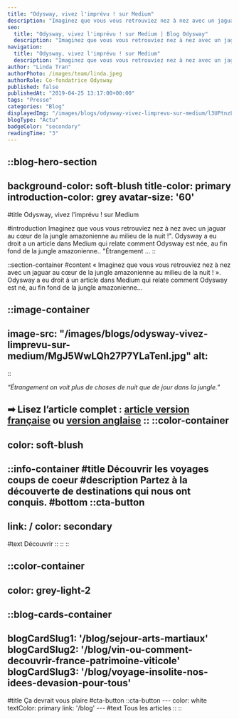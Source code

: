 ```yaml
---
title: "Odysway, vivez l'imprévu ! sur Medium"
description: "Imaginez que vous vous retrouviez nez à nez avec un jaguar au cœur de la jungle amazonienne au milieu de la nuit !\". Odysway a eu droit a un article dans Medium qui relate comment Odysway est née, au fin fond de la jungle amazonienne.. \"Étrangement ..."
seo:
  title: "Odysway, vivez l'imprévu ! sur Medium | Blog Odysway"
  description: "Imaginez que vous vous retrouviez nez à nez avec un jaguar au cœur de la jungle amazonienne au milieu de la nuit !\". Odysway"
navigation:
  title: "Odysway, vivez l'imprévu ! sur Medium"
  description: "Imaginez que vous vous retrouviez nez à nez avec un jaguar au cœur de la jungle amazonienne au milieu de la nuit !\". Odysway a eu droit a un article dans Medium qui relate comment Odysway est née, au fin fond de la jungle amazonienne.. \"Étrangement ..."
author: "Linda Tran"
authorPhoto: /images/team/linda.jpeg
authorRole: Co-fondatrice Odysway
published: false
publishedAt: "2019-04-25 13:17:00+00:00"
tags: "Presse"
categories: "Blog"
displayedImg: "/images/blogs/odysway-vivez-limprevu-sur-medium/l3UPtnzLT528QW1dungk.jpg"
blogType: "Actu"
badgeColor: "secondary"
readingTime: "3"
---
```


::blog-hero-section
---
background-color: soft-blush
title-color: primary
introduction-color: grey
avatar-size: '60'
---
#title
Odysway, vivez l'imprévu ! sur Medium

#introduction
Imaginez que vous vous retrouviez nez à nez avec un jaguar au cœur de la jungle amazonienne au milieu de la nuit !". Odysway a eu droit a un article dans Medium qui relate comment Odysway est née, au fin fond de la jungle amazonienne.. "Étrangement ...
::

::section-container
#content
« Imaginez que vous vous retrouviez nez à nez avec un jaguar au cœur de la jungle amazonienne au milieu de la nuit ! ». Odysway a eu droit à un article dans Medium qui relate comment Odysway est né, au fin fond de la jungle amazonienne...

::image-container
---
image-src: "/images/blogs/odysway-vivez-limprevu-sur-medium/MgJ5WwLQh27P7YLaTenl.jpg"
alt: 
---
::

_“Étrangement on voit plus de choses de nuit que de jour dans la jungle.”_

➡ Lisez l’article complet : [article version française](https://medium.com/leplateau/odysway-vivez-limpr%C3%A9vu-a92abf4ea722) ou [version anglaise](https://medium.com/leplateau/odysway-experience-the-unexpected-9356e53ee3d6)
::
::color-container
---
color: soft-blush
---
  ::info-container
  #title
  Découvrir les voyages coups de coeur
  #description
  Partez à la découverte de destinations qui nous ont conquis.
  #bottom
  ::cta-button
  ---
  link: /
  color: secondary
  ---
  #text
  Découvrir
  ::
  ::
::

::color-container
---
color: grey-light-2
---
  ::blog-cards-container
  ---
  blogCardSlug1: '/blog/sejour-arts-martiaux' 
  blogCardSlug2: '/blog/vin-ou-comment-decouvrir-france-patrimoine-viticole' 
  blogCardSlug3: '/blog/voyage-insolite-nos-idees-devasion-pour-tous' 
  ---
  #title
  Ça devrait vous plaire
  #cta-button
    ::cta-button
    ---
    color: white
    textColor: primary
    link: '/blog'
    ---
    #text
    Tous les  articles
    ::
  ::
